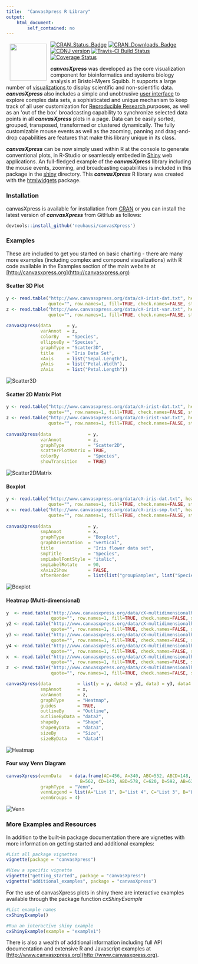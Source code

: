 ```yaml
---
title:  "CanvasXpress R Library"
output: 
    html_document:
        self_contained: no
---
```


<a href="http://www.canvasxpress.org"><img src="vignettes/images/brand3.png" align="left" hspace="10" vspace="6" width="100"></a>

<!-- Badge Location -->
[![CRAN_Status_Badge](http://www.r-pkg.org/badges/version/canvasXpress?color=9bc2cf)](https://cran.r-project.org/package=canvasXpress)
[![CRAN_Downloads_Badge](https://cranlogs.r-pkg.org/badges/grand-total/canvasXpress?color=9bc2cf)](https://cran.r-project.org/package=canvasXpress)
[![CDNJ version](https://img.shields.io/cdnjs/v/canvasXpress.svg)](https://cdnjs.com/libraries/canvasXpress)
[![Travis-CI Build Status](https://travis-ci.org/cb4ds/canvasXpress.svg?branch=master)](https://travis-ci.org/cb4ds/canvasXpress)
[![Coverage Status](https://img.shields.io/codecov/c/github/cb4ds/canvasXpress/master.svg)](https://codecov.io/github/cb4ds/canvasXpress?branch=master)
<!-- End Badges -->

***canvasXpress*** was developed as the core visualization component for bioinformatics and systems biology analysis
at Bristol-Myers Squibb. It supports a large number of [visualizations ](http://www.canvasxpress.org/html/gallery.html)to display scientific and non-scientific
data. ***canvasXpress*** also includes a simple and unobtrusive [user interface](http://www.canvasxpress.org/html/user-interface.html) to explore complex data sets, a sophisticated and unique mechanism to keep track of all user customization for [Reproducible Research ](http://www.canvasxpress.org/html/reproducible-research.html) purposes, as well as an 'out of the box'
broadcasting capability to synchronize selected data points in all ***canvasXpress*** plots in a page. Data can
be easily sorted, grouped, transposed, transformed or clustered dynamically. The fully customizable mouse events
as well as the zooming, panning and drag-and-drop capabilities are features that make this library unique in its
class.

***canvasXpress*** can be now simply used within R at the console to generate conventional plots, in R-Studio
or seamlessly embeded in [Shiny](http://shiny.rstudio.com) web applications. An full-fledged example of the ***canvasXpress*** library including the mouse events, zooming, and broadcasting capabilities is included in this package in the [shiny](shiny/example3) directory. This ***canvasXpress*** R library was created with the [htmlwidgets](https://github.com/ramnathv/htmlwidgets) package.

### Installation

canvasXpress is available for installation from 
[CRAN](https://CRAN.R-project.org/package=canvasXpress) or you can install the
latest version of ***canvasXpress*** from GitHub as follows:

```r
devtools::install_github('neuhausi/canvasXpress')
```

### Examples

These are included to get you started on basic charting - there are many more
examples (including complex and compound visualizations) with R code available 
in the Examples section of the main website at 
[http://canvasxpress.org](http://canvasxpress.org)

#### Scatter 3D Plot

```r
y <- read.table("http://www.canvasxpress.org/data/cX-irist-dat.txt", header=TRUE, sep="\t", 
                quote="", row.names=1, fill=TRUE, check.names=FALSE, stringsAsFactors=FALSE)
z <- read.table("http://www.canvasxpress.org/data/cX-irist-var.txt", header=TRUE, sep= "\t", 
                quote="", row.names=1, fill=TRUE, check.names=FALSE, stringsAsFactors=FALSE)
               
canvasXpress(data      = y,
             varAnnot  = z,
             colorBy   = "Species",
             ellipseBy = "Species",
             graphType = "Scatter3D",
             title     = "Iris Data Set",
             xAxis     = list("Sepal.Length"),
             yAxis     = list("Petal.Width"),
             zAxis     = list("Petal.Length"))
```
![Scatter3D](vignettes/images/R-Scatter3D.png)

#### Scatter 2D Matrix Plot

```r
y <- read.table("http://www.canvasxpress.org/data/cX-irist-dat.txt", header=TRUE, sep="\t", 
                quote="", row.names=1, fill=TRUE, check.names=FALSE, stringsAsFactors=FALSE)
z <- read.table("http://www.canvasxpress.org/data/cX-irist-var.txt", header=TRUE, sep= "\t", 
                quote="", row.names=1, fill=TRUE, check.names=FALSE, stringsAsFactors=FALSE)
                   
canvasXpress(data              = y,
             varAnnot          = z,
             graphType         = "Scatter2D",
             scatterPlotMatrix = TRUE,
             colorBy           = "Species",
             showTransition    = TRUE)
```
![Scatter2DMatrix](vignettes/images/R-Scatter2DMatrix.png)

#### Boxplot

```r
y <- read.table("http://www.canvasxpress.org/data/cX-iris-dat.txt", header=TRUE, sep="\t", 
                quote="", row.names=1, fill=TRUE, check.names=FALSE, stringsAsFactors=FALSE)
x <- read.table("http://www.canvasxpress.org/data/cX-iris-smp.txt", header=TRUE, sep= "\t", 
                quote="", row.names=1, fill=TRUE, check.names=FALSE, stringsAsFactors=FALSE)
                
canvasXpress(data              = y,
             smpAnnot          = x,
             graphType         = "Boxplot",
             graphOrientation  = "vertical",
             title             = "Iris flower data set",
             smpTitle          = "Species",
             smpLabelFontStyle = "italic",
             smpLabelRotate    = 90,
             xAxis2Show        = FALSE,
             afterRender       = list(list("groupSamples", list("Species"))))
```
![Boxplot](vignettes/images/R-Boxplot.png)

#### Heatmap (Multi-dimensional)

```r
y  <- read.table("http://www.canvasxpress.org/data/cX-multidimensionalheatmap-dat.txt", header=TRUE, sep="\t", 
                 quote="", row.names=1, fill=TRUE, check.names=FALSE, stringsAsFactors=FALSE)
y2 <- read.table("http://www.canvasxpress.org/data/cX-multidimensionalheatmap-dat2.txt", header=TRUE, sep="\t", 
                 quote="", row.names=1, fill=TRUE, check.names=FALSE, stringsAsFactors=FALSE)
y3 <- read.table("http://www.canvasxpress.org/data/cX-multidimensionalheatmap-dat3.txt", header=TRUE, sep="\t", 
                 quote="", row.names=1, fill=TRUE, check.names=FALSE, stringsAsFactors=FALSE)
y4 <- read.table("http://www.canvasxpress.org/data/cX-multidimensionalheatmap-dat4.txt", header=TRUE, sep="\t", 
                 quote="", row.names=1, fill=TRUE, check.names=FALSE, stringsAsFactors=FALSE)
x  <- read.table("http://www.canvasxpress.org/data/cX-multidimensionalheatmap-smp.txt", header=TRUE, sep= "\t", 
                 quote="", row.names=1, fill=TRUE, check.names=FALSE, stringsAsFactors=FALSE)
z  <- read.table("http://www.canvasxpress.org/data/cX-multidimensionalheatmap-var.txt", header=TRUE, sep= "\t", 
                 quote="", row.names=1, fill=TRUE, check.names=FALSE, stringsAsFactors=FALSE)

canvasXpress(data          = list(y = y, data2 = y2, data3 = y3, data4 = y4),
             smpAnnot      = x,
             varAnnot      = z,
             graphType     = "Heatmap",
             guides        = TRUE,
             outlineBy     = "Outline",
             outlineByData = "data2",
             shapeBy       = "Shape",
             shapeByData   = "data3",
             sizeBy        = "Size",
             sizeByData    = "data4")
```
![Heatmap](vignettes/images/R-Heatmap.png)

#### Four way Venn Diagram

```r
canvasXpress(vennData   = data.frame(AC=456, A=340, ABC=552, ABCD=148, BC=915, ACD=298, BCD=613, 
                            B=562, CD=143, ABD=578, C=620, D=592, AB=639, BD=354, AD=257),
             graphType  = "Venn",
             vennLegend = list(A="List 1", D="List 4", C="List 3", B="List 2"),
             vennGroups = 4)
```
![Venn](vignettes/images/R-Venn.png)


### More Examples and Resources

In addition to the built-in package documentation there are vignettes with 
more information on getting started and additional examples:

```r
#List all package vignettes
vignette(package = "canvasXpress")

#View a specific vignette
vignette("getting_started", package = "canvasXpress")
vignette("additional_examples", package = "canvasXpress")
```

For the use of canvasXpress plots in shiny there are interactive examples available through the
package function *cxShinyExample*

```r
#List example names
cxShinyExample()

#Run an interactive shiny example
cxShinyExample(example = "example1")
```

There is also a wealth of additional information including full API documentation 
and extensive R and Javascript examples at [http://www.canvasxpress.org](http://www.canvasxpress.org).
